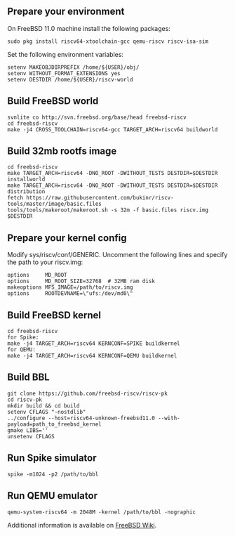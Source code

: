## Prepare your environment
On FreeBSD 11.0 machine install the following packages:
```
sudo pkg install riscv64-xtoolchain-gcc qemu-riscv riscv-isa-sim
```

Set the following environment variables:
```
setenv MAKEOBJDIRPREFIX /home/${USER}/obj/
setenv WITHOUT_FORMAT_EXTENSIONS yes
setenv DESTDIR /home/${USER}/riscv-world
```

## Build FreeBSD world
```
svnlite co http://svn.freebsd.org/base/head freebsd-riscv
cd freebsd-riscv
make -j4 CROSS_TOOLCHAIN=riscv64-gcc TARGET_ARCH=riscv64 buildworld
```

## Build 32mb rootfs image
```
cd freebsd-riscv
make TARGET_ARCH=riscv64 -DNO_ROOT -DWITHOUT_TESTS DESTDIR=$DESTDIR installworld
make TARGET_ARCH=riscv64 -DNO_ROOT -DWITHOUT_TESTS DESTDIR=$DESTDIR distribution
fetch https://raw.githubusercontent.com/bukinr/riscv-tools/master/image/basic.files
tools/tools/makeroot/makeroot.sh -s 32m -f basic.files riscv.img $DESTDIR
```

## Prepare your kernel config
Modify sys/riscv/conf/GENERIC. Uncomment the following lines and specify the path to your riscv.img:
```
options 	MD_ROOT
options 	MD_ROOT_SIZE=32768	# 32MB ram disk
makeoptions	MFS_IMAGE=/path/to/riscv.img
options 	ROOTDEVNAME=\"ufs:/dev/md0\"
```

## Build FreeBSD kernel
```
cd freebsd-riscv
for Spike:
make -j4 TARGET_ARCH=riscv64 KERNCONF=SPIKE buildkernel
for QEMU:
make -j4 TARGET_ARCH=riscv64 KERNCONF=QEMU buildkernel
```

## Build BBL
```
git clone https://github.com/freebsd-riscv/riscv-pk
cd riscv-pk
mkdir build && cd build
setenv CFLAGS "-nostdlib"
../configure --host=riscv64-unknown-freebsd11.0 --with-payload=path_to_freebsd_kernel
gmake LIBS=''
unsetenv CFLAGS
```

## Run Spike simulator
```
spike -m1024 -p2 /path/to/bbl
```

## Run QEMU emulator
```
qemu-system-riscv64 -m 2048M -kernel /path/to/bbl -nographic
```

Additional information is available on [FreeBSD Wiki](http://wiki.freebsd.org/riscv).
